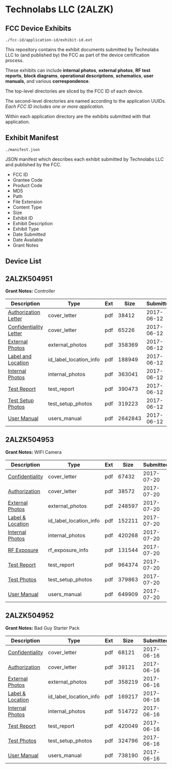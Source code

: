 # Technolabs LLC (2ALZK)
## FCC Device Exhibits

```
./fcc-id/application-id/exhibit-id.ext
```

This repository contains the exhibit documents submitted by Technolabs LLC to (and published by) the FCC as part of the device certification process.

These exhibits can include **internal photos**, **external photos**, **RF test reports**, **block diagrams**, **operational descriptions**, **schematics**, **user manuals**, and various **correspondence**.

The top-level directories are sliced by the FCC ID of each device.

The second-level directories are named according to the application UUIDs. *Each FCC ID includes one or more application.*

Within each application directory are the exhibits submitted with that application. 

## Exhibit Manifest

```
./manifest.json
```

JSON manifest which describes each exhibit submitted by Technolabs LLC and published by the FCC.

- FCC ID
- Grantee Code
- Product Code
- MD5
- Path
- File Extension
- Content Type
- Size
- Exhibit ID
- Exhibit Description
- Exhibit Type
- Date Submitted
- Date Available
- Grant Notes

## Device List
## 2ALZK504951
**Grant Notes:** Controller

| Description | Type | Ext | Size | Submitted | Available |
| ----------- | ---- | --- | ---- | --------- | --------- |
| [Authorization Letter](2ALZK504951/9275e8a6b58054c3f529ec8df48d3939/3422902.pdf) | cover_letter | pdf | 38412 | 2017-06-12 | 2017-06-12 |
| [Confidentiality Letter](2ALZK504951/9275e8a6b58054c3f529ec8df48d3939/3422903.pdf) | cover_letter | pdf | 65226 | 2017-06-12 | 2017-06-12 |
| [External Photos](2ALZK504951/9275e8a6b58054c3f529ec8df48d3939/3422898.pdf) | external_photos | pdf | 358369 | 2017-06-12 | 2017-06-12 |
| [Label and Location](2ALZK504951/9275e8a6b58054c3f529ec8df48d3939/3422904.pdf) | id_label_location_info | pdf | 188949 | 2017-06-12 | 2017-06-12 |
| [Internal Photos](2ALZK504951/9275e8a6b58054c3f529ec8df48d3939/3422899.pdf) | internal_photos | pdf | 363041 | 2017-06-12 | 2017-06-12 |
| [Test Report](2ALZK504951/9275e8a6b58054c3f529ec8df48d3939/3422905.pdf) | test_report | pdf | 390473 | 2017-06-12 | 2017-06-12 |
| [Test Setup Photos](2ALZK504951/9275e8a6b58054c3f529ec8df48d3939/3422900.pdf) | test_setup_photos | pdf | 319223 | 2017-06-12 | 2017-06-12 |
| [User Manual](2ALZK504951/9275e8a6b58054c3f529ec8df48d3939/3422901.pdf) | users_manual | pdf | 2642843 | 2017-06-12 | 2017-06-12 |
## 2ALZK504953
**Grant Notes:** WIFI Camera

| Description | Type | Ext | Size | Submitted | Available |
| ----------- | ---- | --- | ---- | --------- | --------- |
| [Confidentiality](2ALZK504953/f638b7a055efdf97a15238608352dd2e/3474743.pdf) | cover_letter | pdf | 67432 | 2017-07-20 | 2017-07-20 |
| [Authorization](2ALZK504953/f638b7a055efdf97a15238608352dd2e/3474748.pdf) | cover_letter | pdf | 38572 | 2017-07-20 | 2017-07-20 |
| [External Photos](2ALZK504953/f638b7a055efdf97a15238608352dd2e/3474736.pdf) | external_photos | pdf | 248597 | 2017-07-20 | 2017-07-20 |
| [Label & Location](2ALZK504953/f638b7a055efdf97a15238608352dd2e/3474744.pdf) | id_label_location_info | pdf | 152211 | 2017-07-20 | 2017-07-20 |
| [Internal Photos](2ALZK504953/f638b7a055efdf97a15238608352dd2e/3474739.pdf) | internal_photos | pdf | 420268 | 2017-07-20 | 2017-07-20 |
| [RF Exposure](2ALZK504953/f638b7a055efdf97a15238608352dd2e/3474746.pdf) | rf_exposure_info | pdf | 131544 | 2017-07-20 | 2017-07-20 |
| [Test Report](2ALZK504953/f638b7a055efdf97a15238608352dd2e/3474749.pdf) | test_report | pdf | 964374 | 2017-07-20 | 2017-07-20 |
| [Test Photos](2ALZK504953/f638b7a055efdf97a15238608352dd2e/3474734.pdf) | test_setup_photos | pdf | 379863 | 2017-07-20 | 2017-07-20 |
| [User Manual](2ALZK504953/f638b7a055efdf97a15238608352dd2e/3474741.pdf) | users_manual | pdf | 649909 | 2017-07-20 | 2017-07-20 |
## 2ALZK504952
**Grant Notes:** Bad Guy Starter Pack

| Description | Type | Ext | Size | Submitted | Available |
| ----------- | ---- | --- | ---- | --------- | --------- |
| [Confidentiality](2ALZK504952/5d642a3a98f61ed7820b1db536ee41db/3429415.pdf) | cover_letter | pdf | 68121 | 2017-06-16 | 2017-06-16 |
| [Authorization](2ALZK504952/5d642a3a98f61ed7820b1db536ee41db/3429417.pdf) | cover_letter | pdf | 39121 | 2017-06-16 | 2017-06-16 |
| [External Photos](2ALZK504952/5d642a3a98f61ed7820b1db536ee41db/3429412.pdf) | external_photos | pdf | 358219 | 2017-06-16 | 2017-06-16 |
| [Label & Location](2ALZK504952/5d642a3a98f61ed7820b1db536ee41db/3429416.pdf) | id_label_location_info | pdf | 169217 | 2017-06-16 | 2017-06-16 |
| [Internal Photos](2ALZK504952/5d642a3a98f61ed7820b1db536ee41db/3429413.pdf) | internal_photos | pdf | 514722 | 2017-06-16 | 2017-06-16 |
| [Test Report](2ALZK504952/5d642a3a98f61ed7820b1db536ee41db/3429418.pdf) | test_report | pdf | 420049 | 2017-06-16 | 2017-06-16 |
| [Test Photos](2ALZK504952/5d642a3a98f61ed7820b1db536ee41db/3429411.pdf) | test_setup_photos | pdf | 324796 | 2017-06-16 | 2017-06-16 |
| [User Manual](2ALZK504952/5d642a3a98f61ed7820b1db536ee41db/3429414.pdf) | users_manual | pdf | 738190 | 2017-06-16 | 2017-06-16 |
